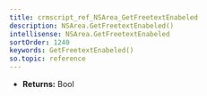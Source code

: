 ```yaml
---
title: crmscript_ref_NSArea_GetFreetextEnabeled
description: NSArea.GetFreetextEnabeled()
intellisense: NSArea.GetFreetextEnabeled
sortOrder: 1240
keywords: GetFreetextEnabeled()
so.topic: reference
---
```



* **Returns:** Bool


